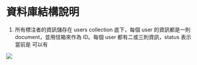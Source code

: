# 資料庫結構說明


1. 所有標注者的資訊儲存在 users collection 底下，每個 user 的資訊都是一則 document，並用信箱來作為 ID。每個 user 都有二或三則資訊，status 表示當前是
可以有

![](https://i.imgur.com/cfrhChr.png)
